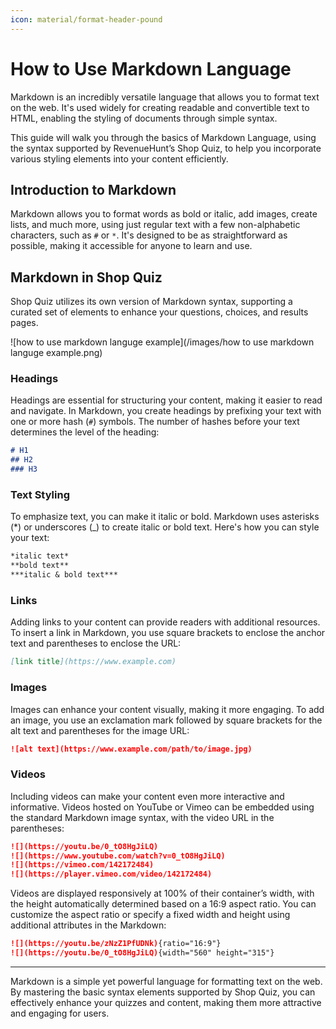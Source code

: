 ```yaml
---
icon: material/format-header-pound
---
```



# How to Use Markdown Language

Markdown is an incredibly versatile language that allows you to format text on the web. It's used widely for creating readable and convertible text to HTML, enabling the styling of documents through simple syntax. 

This guide will walk you through the basics of Markdown Language, using the syntax supported by RevenueHunt’s Shop Quiz, to help you incorporate various styling elements into your content efficiently.

## Introduction to Markdown

Markdown allows you to format words as bold or italic, add images, create lists, and much more, using just regular text with a few non-alphabetic characters, such as `#` or `*`. It's designed to be as straightforward as possible, making it accessible for anyone to learn and use.

## Markdown in Shop Quiz

Shop Quiz utilizes its own version of Markdown syntax, supporting a curated set of elements to enhance your questions, choices, and results pages.

![how to use markdown languge example](/images/how to use markdown languge example.png)

### Headings

Headings are essential for structuring your content, making it easier to read and navigate. In Markdown, you create headings by prefixing your text with one or more hash (`#`) symbols. The number of hashes before your text determines the level of the heading:

```markdown
# H1
## H2
### H3
```

### Text Styling

To emphasize text, you can make it italic or bold. Markdown uses asterisks (*) or underscores (_) to create italic or bold text. Here's how you can style your text:

```markdown
*italic text*
**bold text**
***italic & bold text***
```

### Links

Adding links to your content can provide readers with additional resources. To insert a link in Markdown, you use square brackets to enclose the anchor text and parentheses to enclose the URL:

```markdown
[link title](https://www.example.com)
```

### Images

Images can enhance your content visually, making it more engaging. To add an image, you use an exclamation mark followed by square brackets for the alt text and parentheses for the image URL:

```markdown
![alt text](https://www.example.com/path/to/image.jpg)
```

### Videos

Including videos can make your content even more interactive and informative. Videos hosted on YouTube or Vimeo can be embedded using the standard Markdown image syntax, with the video URL in the parentheses:

```markdown
![](https://youtu.be/0_tO8HgJiLQ)
![](https://www.youtube.com/watch?v=0_tO8HgJiLQ)
![](https://vimeo.com/142172484)
![](https://player.vimeo.com/video/142172484)
```

Videos are displayed responsively at 100% of their container’s width, with the height automatically determined based on a 16:9 aspect ratio. You can customize the aspect ratio or specify a fixed width and height using additional attributes in the Markdown:

```markdown
![](https://youtu.be/zNzZ1PfUDNk){ratio="16:9"}
![](https://youtu.be/0_tO8HgJiLQ){width="560" height="315"}
```

---
Markdown is a simple yet powerful language for formatting text on the web. By mastering the basic syntax elements supported by Shop Quiz, you can effectively enhance your quizzes and content, making them more attractive and engaging for users.